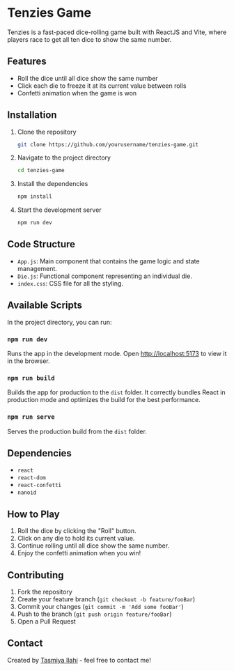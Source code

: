 # Tenzies Game

Tenzies is a fast-paced dice-rolling game built with ReactJS and Vite, where players race to get all ten dice to show the same number.

## Features

- Roll the dice until all dice show the same number
- Click each die to freeze it at its current value between rolls
- Confetti animation when the game is won

## Installation

1. Clone the repository
    ```bash
    git clone https://github.com/yourusername/tenzies-game.git
    ```
2. Navigate to the project directory
    ```bash
    cd tenzies-game
    ```
3. Install the dependencies
    ```bash
    npm install
    ```
4. Start the development server
    ```bash
    npm run dev
    ```

## Code Structure

- `App.js`: Main component that contains the game logic and state management.
- `Die.js`: Functional component representing an individual die.
- `index.css`: CSS file for all the styling.

## Available Scripts

In the project directory, you can run:

### `npm run dev`

Runs the app in the development mode.
Open [http://localhost:5173](http://localhost:5173) to view it in the browser.

### `npm run build`

Builds the app for production to the `dist` folder.
It correctly bundles React in production mode and optimizes the build for the best performance.

### `npm run serve`

Serves the production build from the `dist` folder.

## Dependencies

- `react`
- `react-dom`
- `react-confetti`
- `nanoid`

## How to Play

1. Roll the dice by clicking the "Roll" button.
2. Click on any die to hold its current value.
3. Continue rolling until all dice show the same number.
4. Enjoy the confetti animation when you win!

## Contributing

1. Fork the repository
2. Create your feature branch (`git checkout -b feature/fooBar`)
3. Commit your changes (`git commit -m 'Add some fooBar'`)
4. Push to the branch (`git push origin feature/fooBar`)
5. Open a Pull Request

## Contact

Created by [Tasmiya Ilahi](https://github.com/Tasmii) - feel free to contact me!
